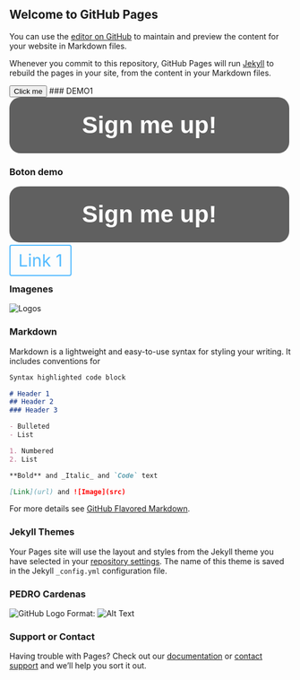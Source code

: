 ## Welcome to GitHub Pages

You can use the [editor on GitHub](https://github.com/PedroFCardenas/Test-Online_2021_2/edit/main/docs/index.md) to maintain and preview the content for your website in Markdown files.

Whenever you commit to this repository, GitHub Pages will run [Jekyll](https://jekyllrb.com/) to rebuild the pages in your site, from the content in your Markdown files.


<input type="button" value="Click me">
### DEMO1 
<a style="display: block; height: 100px; width: 500px; background: #606060; color: #ffffff; text-align: center; font-weight: bold; font-size: 300%; line-height: 100px; font-family: Arial; border-radius: 20px; text-decoration: none;" href="http://eepurl.com/bUDMID">Sign me up!</a>


###  Boton demo
<a style="display: block; height: 100px; width: 500px; background: #606060; color: #ffffff; text-align: center; font-weight: bold; font-size: 300%; line-height: 100px; font-family: Arial; border-radius: 20px; text-decoration: none;" href="http://eepurl.com/bUDMID">Sign me up!</a>

<a href="https://link1.com" style="color:#54bbff;text-decoration:none;border:2px solid #54bbff;border-radius:4px;padding:8px 14px;font-size:30px;">Link 1</a>

### Imagenes
<img src="logo.jpg" alt="Logos">

### Markdown

Markdown is a lightweight and easy-to-use syntax for styling your writing. It includes conventions for

```markdown
Syntax highlighted code block

# Header 1
## Header 2
### Header 3

- Bulleted
- List

1. Numbered
2. List

**Bold** and _Italic_ and `Code` text

[Link](url) and ![Image](src)
```

For more details see [GitHub Flavored Markdown](https://guides.github.com/features/mastering-markdown/).

### Jekyll Themes

Your Pages site will use the layout and styles from the Jekyll theme you have selected in your [repository settings](https://github.com/PedroFCardenas/Test-Online_2021_2/settings/pages). The name of this theme is saved in the Jekyll `_config.yml` configuration file.
### PEDRO Cardenas
![GitHub Logo](/images/logo.png)
Format: ![Alt Text](url)

### Support or Contact

Having trouble with Pages? Check out our [documentation](https://docs.github.com/categories/github-pages-basics/) or [contact support](https://support.github.com/contact) and we’ll help you sort it out.
